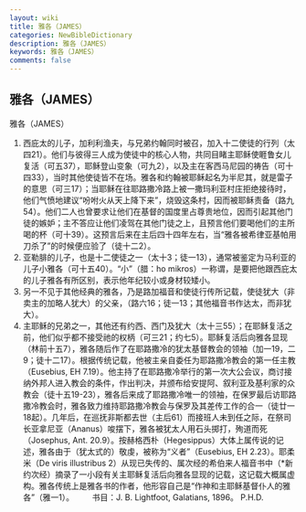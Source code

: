 ```yaml
---
layout: wiki
title: 雅各（JAMES）
categories: NewBibleDictionary
description: 雅各（JAMES）
keywords: 雅各（JAMES）
comments: false
---
```


## 雅各（JAMES）



雅各（JAMES）
1. 西庇太的儿子，加利利渔夫，与兄弟约翰同时被召，加入十二使徒的行列（太四21）。他们与彼得三人成为使徒中的核心人物，共同目睹主耶稣使睚鲁女儿复活（可五37），耶稣登山变象（可九2），以及主在客西马尼园的祷告（可十四33），当时其他使徒皆不在场。雅各和约翰被耶稣起名为半尼其，就是雷子的意思（可三17）；当耶稣在往耶路撒冷路上被一撒玛利亚村庄拒绝接待时，他们气愤地建议“吩咐火从天上降下来”，烧毁这条村，因而被耶稣责备（路九54）。他们二人也曾要求让他们在基督的国度里占尊贵地位，因而引起其他门徒的嫉妒；主不答应让他们凌驾在其他门徒之上，且预言他们要喝他们的主所喝的杯（可十39）。这预言后来在主后四十四年左右，当“雅各被希律亚基帕用刀杀了”的时候便应验了（徒十二2）。
2. 亚勒腓的儿子，也是十二使徒之一（太十3；徒一13），通常被鉴定为马利亚的儿子小雅各（可十五40）。“小”（腊：ho mikros）一称谓，是要把他跟西庇太的儿子雅各有所区别，表示他年纪较小或身材较矮小。
3. 另一不见于其他经典的雅各，乃是路加福音和使徒行传所记载，使徒犹大（非卖主的加略人犹大）的父亲，（路六16；徒一13；其他福音书作达太，而非犹大）。
4. 主耶稣的兄弟之一，其他还有约西、西门及犹大（太十三55）；在耶稣复活之前，他们似乎都不接受祂的权柄（可三21；约七5）。耶稣复活后向雅各显现（林前十五7），雅各随后作了在耶路撒冷的犹太基督教会的领袖（加一19，二9；徒十二17）。根据传统记载，他被主亲自委任为耶路撒冷教会的第一任主教（Eusebius, EH 7.19）。他主持了在耶路撒冷举行的第一次大公会议，商讨接纳外邦人进入教会的条件，作出判决，并颁布给安提阿、叙利亚及基利家的众教会（徒十五19-23），雅各后来成了耶路撒冷唯一的领袖，在保罗最后访耶路撒冷教会时，雅各致力维持耶路撒冷教会与保罗及其差传工作的合一（徒廿一18起）。几年后，在巡抚非斯都去世（主后61）而接班人未到任之际，在祭司长亚拿尼亚（Ananus）唆摆下，雅各被犹太人用石头掷打，殉道而死（Josephus, Ant. 20.9）。按赫格西朴（Hegesippus）大体上属传说的记述，雅各由于（犹太式的）敬虔，被称为“义者”（Eusebius, EH 2.23）。耶柔米（De viris illustribus 2）从现已失传的、属次经的希伯来人福音书中（*新约次经）摘录了一小段有关主耶稣复活后向雅各显现的记载，这记载大概属虚构。雅各传统上是雅各书的作者，他形容自己是“作神和主耶稣基督仆人的雅各”（雅一1）。
　　书目：J. B. Lightfoot, Galatians, 1896。
P.H.D.




